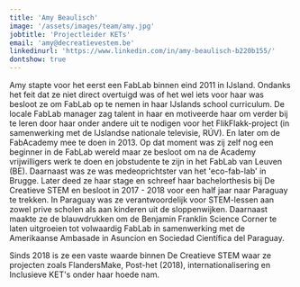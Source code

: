 ```yaml
---
title: 'Amy Beaulisch'
image: '/assets/images/team/amy.jpg'
jobtitle: 'Projectleider KETs'
email: 'amy@decreatievestem.be'
linkedinurl: 'https://www.linkedin.com/in/amy-beaulisch-b220b155/'
dontshow: true
---
```


Amy stapte voor het eerst een FabLab binnen eind 2011 in IJsland. Ondanks het feit dat ze niet direct overtuigd was of het wel iets voor haar was besloot ze om FabLab op te nemen in haar IJslands school curriculum. De locale FabLab manager zag talent in haar en motiveerde haar om verder bij te leren door haar onder andere uit te nodigen voor het FlikFlakk-project (in samenwerking met de IJslandse nationale televisie, RÚV). En later  om de FabAcademy mee te doen in 2013. Op dat moment was zij zelf nog een beginner in de FabLab wereld maar ze besloot om na de Academy vrijwilligers werk te doen en jobstudente te zijn in het FabLab van Leuven (BE). Daarnaast was ze was medeoprichtster van het 'eco-fab-lab' in Brugge. Later deed ze haar stage en schreef haar bachelorthesis bij De Creatieve STEM en besloot in 2017 - 2018 voor een half jaar naar Paraguay te trekken. In Paraguay was ze verantwoordelijk voor STEM-lessen aan zowel prive scholen als aan kinderen uit de sloppenwijken. Daarnaast maakte ze de blauwdrukken om de Benjamin Franklin Science Corner te laten uitgroeien tot volwaardig FabLab in samenwerking met de Amerikaanse Ambasade in Asuncion en Sociedad Científica del Paraguay.

Sinds 2018 is ze een vaste waarde binnen De Creatieve STEM waar ze projecten zoals FlandersMake, Post-het (2018), internationalisering en Inclusieve KET's onder haar hoede nam.